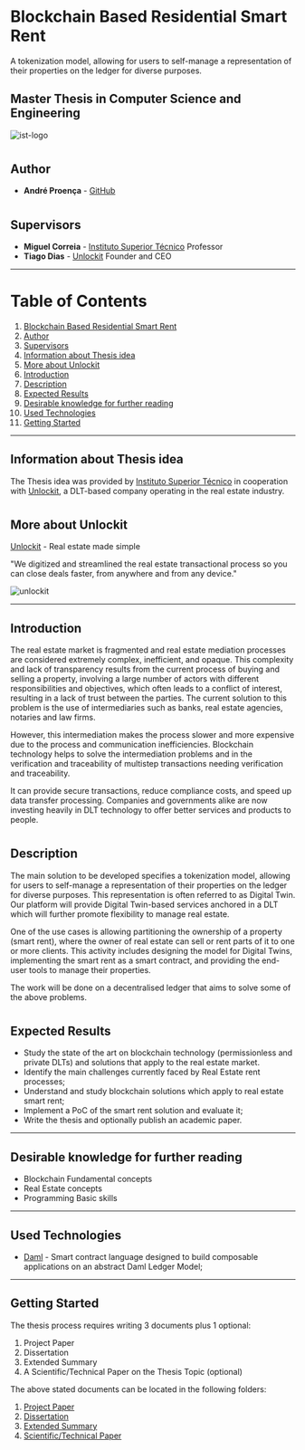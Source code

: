 # Blockchain Based Residential Smart Rent

A tokenization model, allowing for users to self-manage a representation of their properties on the ledger for diverse purposes.

## Master Thesis in Computer Science and Engineering

![ist-logo](https://user-images.githubusercontent.com/78174997/190400534-e7c93898-9fb1-4de6-9d60-4f5749c204dc.png)


#

## Author

- **André Proença** - [GitHub](https://github.com/AndreProenza)

#

## Supervisors

- **Miguel Correia** - [Instituto Superior Técnico](https://tecnico.ulisboa.pt/en/) Professor
- **Tiago Dias** - [Unlockit](https://unlockit.io/) Founder and CEO

---

# Table of Contents
1. [Blockchain Based Residential Smart Rent](#blockchain-based-residential-smart-rent)
2. [Author](#author)
3. [Supervisors](#supervisors)
4. [Information about Thesis idea](#information-about-thesis-idea)
5. [More about Unlockit](#more-about-unlockit)
6. [Introduction](#introduction)
7. [Description](#description)
8. [Expected Results](#expected-results)
9. [Desirable knowledge for further reading](#desirable-knowledge-for-further-reading)
10. [Used Technologies](#used-technologies)
11. [Getting Started](#getting-started)



---

## Information about Thesis idea

The Thesis idea was provided by [Instituto Superior Técnico](https://tecnico.ulisboa.pt/en/) in cooperation with [Unlockit](https://unlockit.io/), a DLT-based company operating in the real estate industry.

#

## More about Unlockit

[Unlockit](https://unlockit.io/) - Real estate made simple

"We digitized and streamlined the real estate transactional process so you can close deals faster, from anywhere and from any device."

![unlockit](https://user-images.githubusercontent.com/78174997/190391282-19aaad62-4e3f-443c-9d6e-355d3230bfb9.jpeg)

---

## Introduction

The real estate market is fragmented and real estate mediation processes are considered extremely complex, inefficient, and opaque. This complexity and lack of transparency results from the current process of buying and selling a property, involving a large number of actors with different responsibilities and objectives, which often leads to a conflict of interest, resulting in a lack of trust between the parties. The current solution to this problem is the use of intermediaries such as banks, real estate agencies, notaries and law firms. 

However, this intermediation makes the process slower and more expensive due to the process and communication inefficiencies. 
Blockchain technology helps to solve the intermediation problems and in the verification and traceability of multistep transactions needing verification and traceability. 

It can provide secure transactions, reduce compliance costs, and speed up data transfer processing. 
Companies and governments alike are now investing heavily in DLT technology to offer better services and products to people.

#

## Description

The main solution to be developed specifies a tokenization model, allowing for users to self-manage a representation of their properties on the ledger for diverse purposes. This representation is often referred to as Digital Twin. Our platform will provide Digital Twin-based services anchored in a DLT which will further promote flexibility to manage real estate.  

One of the use cases is allowing partitioning the ownership of a property (smart rent), where the owner of real estate can sell or rent parts of it to one or more clients. This activity includes designing the model for Digital Twins, implementing the smart rent as a smart contract, and providing the end-user tools to manage their properties. 

The work will be done on a decentralised ledger that aims to solve some of the above problems. 

#
 
## Expected Results

- Study the state of the art on blockchain technology (permissionless and private DLTs) and solutions that apply to the real estate market. 
- Identify the main challenges currently faced by Real Estate rent processes; 
- Understand and study blockchain solutions which apply to real estate smart rent; 
- Implement a PoC of the smart rent solution and evaluate it; 
- Write the thesis and optionally publish an academic paper.

---

## Desirable knowledge for further reading

- Blockchain Fundamental concepts 
- Real Estate concepts 
- Programming Basic skills 

---

## Used Technologies

* [Daml](https://docs.daml.com/index.html) - Smart contract language designed to build composable applications on an abstract Daml Ledger Model;


---

## Getting Started

The thesis process requires writing 3 documents plus 1 optional:

1) Project Paper
2) Dissertation 
3) Extended Summary 
4) A Scientific/Technical Paper on the Thesis Topic (optional)

The above stated documents can be located in the following folders:

1) [Project Paper](https://github.com/AndreProenza/Blockchain-Based-Residential-Smart-Rent/tree/main/Project-Paper)
2) [Dissertation](https://github.com/AndreProenza/Blockchain-Based-Residential-Smart-Rent/tree/main/Dissertation)
3) [Extended Summary](https://github.com/AndreProenza/Blockchain-Based-Residential-Smart-Rent/tree/main/Extended-Summary)
4) [Scientific/Technical Paper](https://github.com/AndreProenza/Blockchain-Based-Residential-Smart-Rent/tree/main/[Scientific-Paper)

